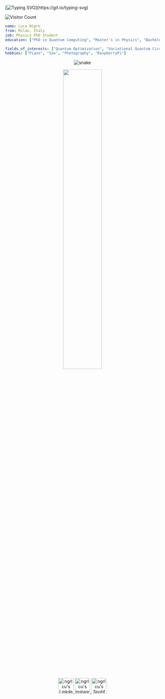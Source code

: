 [![Typing SVG](https://readme-typing-svg.demolab.com/?lines=C+i+a+o+!;H+e+l+l+o+!;H+o+l+a+!;B+o+n+j+o+u+r+!;G+u+t+e+n++T+a+g+!;n+ǐ+n++h+ǎ+o+!)](https://git.io/typing-svg)

![Visitor Count](https://profile-counter.glitch.me/ngrlcu/count.svg)

```yaml
name: Luca Nigro
from: Milan, Italy
job: Physics PhD Student
education: ["PhD in Quantum Computing", "Master's in Physics", "Bachelor's in Physics"]

fields_of_interests: ["Quantum Optimization", "Variational Quantum Circuit", "Quantum Computing", "Quantum Information"]
hobbies: ["Piano", "Sax", "Photography", "RaspberryPi"]
```

<p align="center">
  <img src="https://github.com/akshitagupta15june/akshitagupta15june/blob/output/github-contribution-grid-snake.svg" alt="snake"></center>
  
</p>
<p align="center">
<img align="center" width="50%" src="https://github-readme-stats.vercel.app/api?username=ngrlcu&show_icons=true&theme=dark" />
<p/>

<p align="center">
<br/>
<a href="https://www.linkedin.com/in/luca-nigro-3168a41aa/">
  <img alt="ngrlcu's LinkdeIN" width="50px" src="https://user-images.githubusercontent.com/79975678/200140131-85d824b0-be17-4fae-90bc-da1640d33633.png" />
</a>
<a href="https://www.instagram.com/luca_nigro_ph/">
  <img alt="ngrlcu's Instagram" width="50px" src="https://user-images.githubusercontent.com/79975678/200139644-9c0b449f-d3fe-4aac-a986-94f62120b53e.png" />
</a>
<a href="https://open.spotify.com/user/31mumumxlwwwb42k4ho6ghygf6ve">
  <img alt="ngrlcu's Spotify" width="50px" src="https://user-images.githubusercontent.com/79975678/200140193-521929e6-de92-4c93-9abe-efa63bbd8bb9.png" />
</a>
</p>
